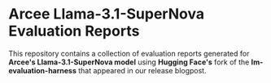 # Arcee Llama-3.1-SuperNova Evaluation Reports

This repository contains a collection of evaluation reports generated for **Arcee's Llama-3.1-SuperNova model** using **Hugging Face's** fork of the **lm-evaluation-harness** that appeared in our release blogpost. 